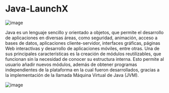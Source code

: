 # Java-LaunchX



![image](https://user-images.githubusercontent.com/94764697/163691017-83db98c9-2ded-475c-960a-04c42b1d58a5.png)


Java es un lenguaje sencillo y orientado a objetos, que permite el desarrollo de aplicaciones en diversas áreas, como seguridad, animación, acceso a bases de datos, aplicaciones cliente-servidor, interfaces gráficas, páginas Web interactivas y desarrollo de aplicaciones móviles, entre otras. Una de sus principales características es la creación de módulos reutilizables, que funcionan sin la necesidad de conocer su estructura interna. Esto permite al usuario añadir nuevos módulos, además de obtener programas independientes de la plataforma en la cual fueron desarrollados, gracias a la implementación de la llamada Máquina Virtual de Java (JVM).


![image](https://user-images.githubusercontent.com/94764697/163691111-6ff3317d-3696-42a4-b2ae-aac301cc19a3.png)
